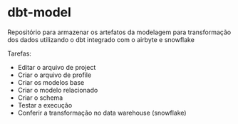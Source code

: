 # dbt-model

Repositório para armazenar os artefatos da modelagem para transformação dos dados utilizando o dbt integrado com o airbyte e snowflake

Tarefas:

- Editar o arquivo de project
- Criar o arquivo de profile
- Criar os modelos base
- Criar o modelo relacionado
- Criar o schema
- Testar a execução
- Conferir a transformação no data warehouse (snowflake)
